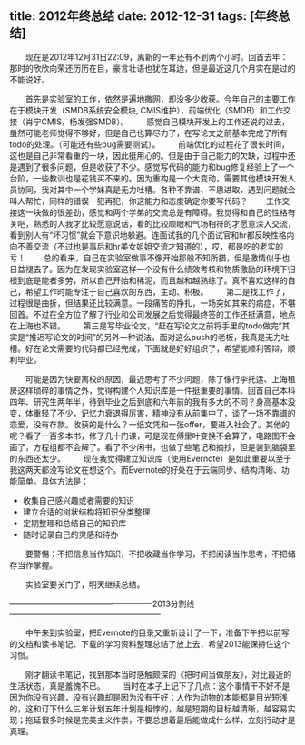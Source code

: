 title: 2012年终总结
date: 2012-12-31
tags: [年终总结]
---
　　现在是2012年12月31日22:09，离新的一年还有不到两个小时。回首去年：那时的欣欣向荣还历历在目，豪言壮语也犹在耳边，但是最近这几个月实在是过的不能说好。

　　首先是实验室的工作，依然是遍地撒网，却没多少收获。今年自己的主要工作在于模块开发（SMDB系统安全模块, CMIS维护），前端优化（SMDB）和工作交接（肖宁CMIS，杨发强SMDB）。
　　感觉自己模块开发上的工作还说的过去，虽然可能老师觉得不够好，但是自己也算尽力了，在写论文之前基本完成了所有todo的处理。（可能还有些bug需要测试）。
　　前端优化的过程花了很长时间，这也是自己非常看重的一块，因此挺用心的。但是由于自己能力的欠缺，过程中还是遇到了很多问题，但是收获了不少。感觉写代码的能力和bug修复经验上了一个台阶，一些教训也是花钱买不来的。因为重构是一个大变动，需要其他模块开发人员协同，我对其中一个学妹真是无力吐槽。各种不靠谱、不思进取，遇到问题就会叫人帮忙，同样的错误一犯再犯，你这能力和态度确定你要写代码？
　　工作交接这一块做的很差劲，感觉和两个学弟的交流总是有障碍。我觉得和自己的性格有关吧，熟悉的人我才比较愿意说话，看的比较顺眼和气场相符的才愿意深入交流，看到别人有“坏习惯”就会下意识地躲避。连面试我的几个面试官和hr都反映性格内向不善交流（不过也是事后和hr美女姐姐交流才知道的），哎，都是吃的老实的亏！
　　总的看来，自己在实验室做事不像开始那般不知所措，但是激情似乎也日益褪去了。因为在发现实验室这样一个没有什么绩效考核和物质激励的环境下归根到底是能者多劳，所以自己开始和稀泥，而且越和越熟练了。真不喜欢这样的自己，希望工作时能专注于自己喜欢的东西，主动、积极。
　　第二是找工作了，过程很是曲折，但结果还比较满意。一段痛苦的挣扎，一场突如其来的病症，不堪回首。不过在全方位了解了行业和公司发展之后觉得最终签的工作还挺满意，地点在上海也不错。
　　第三是写毕业论文，“赶在写论文之前将手里的todo做完”其实是“推迟写论文的时间”的另外一种说法，面对这么push的老板，我真是无力吐槽。好在论文需要的代码都已经完成，下面就是好好组织了，希望能顺利答辩，顺利毕业。

　　可能是因为快要离校的原因，最近思考了不少问题，除了像行李托运、上海租房这样琐碎的事情之外，觉得构建个人知识库是一件挺重要的事情。回首自己本科四年、研究生两年半，待到毕业之后到底和六年前的我有多大的不同？身高基本没变，体重轻了不少，记忆力衰退得厉害，精神没有从前集中了，谈了一场不靠谱的恋爱，没有存款。收获的是什么？一纸文凭和一张offer，要进入社会了。其他的呢？看了一百多本书，修了几十门课，可是现在傅里叶变换不会算了，电路图不会画了，方程组都不会解了。看了不少闲书，也做了些笔记和摘抄，但是装到脑袋里的东西还太少。
　　现在我觉得建立知识库（使用Evernote）是如此重要以至于我这两天都没写论文在想这个。而Evernote的好处在于云端同步、结构清晰、功能简单。具体方法是：

+ 收集自己感兴趣或者需要的知识
+ 建立合适的树状结构将知识分类整理
+ 定期整理和总结自己的知识库
+ 随时记录自己的灵感和待办

　　要警惕：不把信息当作知识，不把收藏当作学习，不把阅读当作思考，不把储存当作掌握。

　　实验室要关门了，明天继续总结。


——————————————————2013分割线———————————————————

　　中午来到实验室，把Evernote的目录又重新设计了一下，准备下午把以前写的文档和读书笔记、下载的学习资料整理总结了放上去，希望2013能保持住这个习惯。

　　刚才翻读书笔记，找到那本当时感触颇深的《把时间当做朋友》，对比最近的生活状态，真是羞愧不已。
　　当时在本子上记下了几点：这个事情干不好不是因为你没有兴趣，没有兴趣却是因为没有干好；人作为动物的本能都是目光短浅的，这和订下什么三年计划五年计划是相悖的，越是短期的目标越清晰，越容易实现；拖延很多时候是完美主义作祟，不要总想着最后能做成什么样，立刻行动才是真理。